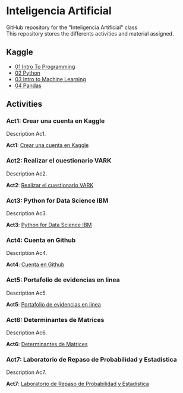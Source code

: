 # Inteligencia Artificial
GitHub repository for the "Inteligencia Artificial" class  
This repository stores the differents activities and material assigned.  

## Kaggle
- [01 Intro To Programming](https://github.com/Carlos56g/IA_Jan-June/blob/main/Cert/1-IntroToProgramming.pdf)
- [02 Python](https://github.com/Carlos56g/IA_Jan-June/blob/main/Cert/2-Python.pdf)
- [03 Intro to Machine Learning](https://github.com/Carlos56g/IA_Jan-June/blob/main/Cert/3-Intro%20to%20Machine%20Learning.pdf)
- [04 Pandas](https://github.com/Carlos56g/IA_Jan-June/blob/main/Cert/4-Pandas.pdf)


## Activities
### Act1: Crear una cuenta en Kaggle
Description Ac1.  

**Act1**: [Crear una cuenta en Kaggle](https://github.com/Carlos56g/IA_Jan-June/blob/main/Act/1-Crear%20una%20cuenta%20en%20Kaggle/Crear%20una%20cuenta%20en%20Kaggle.pdf)

### Act2: Realizar el cuestionario VARK
Description Ac2.  

**Act2**: [Realizar el cuestionario VARK](https://github.com/Carlos56g/IA_Jan-June/blob/main/Act/2-Realizar%20el%20Cuestionario%20VARK/Realizar%20el%20Cuestionario%20VARK.pdf)

### Act3: Python for Data Science IBM
Description Ac3.  

**Act3**: [Python for Data Science IBM](https://github.com/Carlos56g/IA_Jan-June/blob/main/Act/3-Python%20for%20Data%20Science%20IBM/Python%20for%20Data%20Science%20IBM.pdf)

### Act4: Cuenta en Github
Description Ac4.  

**Act4**: [Cuenta en Github](https://github.com/Carlos56g/IA_Jan-June/blob/main/Act/4-Cuenta%20en%20Github/Cuenta%20en%20Github.pdf)

### Act5: Portafolio de evidencias en linea
Description Ac5.  

**Act5**: [Portafolio de evidencias en linea](https://github.com/Carlos56g/IA_Jan-June/blob/main/Act/5-Portafolio%20de%20evidencias%20en%20linea/Portafolio%20de%20evidencias%20en%20linea.pdf)

### Act6: Determinantes de Matrices
Description Ac6.  

**Act6**: [Determinantes de Matrices](https://github.com/Carlos56g/IA_Jan-June/blob/main/Act/6-Determinantes%20de%20Matrices/Determinantes%20de%20Matrices.pdf)

### Act7: Laboratorio de Repaso de Probabilidad y Estadistica
Description Ac7.  

**Act7**: [Laboratorio de Repaso de Probabilidad y Estadistica](https://github.com/Carlos56g/IA_Jan-June/blob/main/Act/7-Laboratorio%20de%20Repaso%20de%20Probabilidad%20y%20Estadistica/Laboratorio%20de%20Repaso%20de%20Probabilidad%20y%20Estadistica.pdf)
